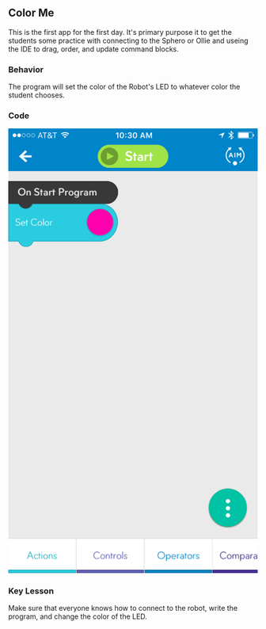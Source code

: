## Color Me

This is the first app for the first day. It's primary purpose it to get the students some practice with connecting to the Sphero or Ollie and useing the IDE to drag, order, and update command blocks.

### Behavior

The program will set the color of the Robot's LED to whatever color the student chooses.

### Code

![Image of Program Code](ColorMe.PNG)

### Key Lesson

Make sure that everyone knows how to connect to the robot, write the program, and change the color of the LED.
